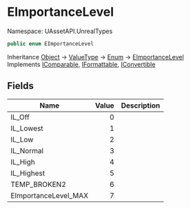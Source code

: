 # EImportanceLevel

Namespace: UAssetAPI.UnrealTypes

```csharp
public enum EImportanceLevel
```

Inheritance [Object](https://docs.microsoft.com/en-us/dotnet/api/system.object) → [ValueType](https://docs.microsoft.com/en-us/dotnet/api/system.valuetype) → [Enum](https://docs.microsoft.com/en-us/dotnet/api/system.enum) → [EImportanceLevel](./uassetapi.unrealtypes.eimportancelevel.md)<br>
Implements [IComparable](https://docs.microsoft.com/en-us/dotnet/api/system.icomparable), [IFormattable](https://docs.microsoft.com/en-us/dotnet/api/system.iformattable), [IConvertible](https://docs.microsoft.com/en-us/dotnet/api/system.iconvertible)

## Fields

| Name | Value | Description |
| --- | --: | --- |
| IL_Off | 0 |  |
| IL_Lowest | 1 |  |
| IL_Low | 2 |  |
| IL_Normal | 3 |  |
| IL_High | 4 |  |
| IL_Highest | 5 |  |
| TEMP_BROKEN2 | 6 |  |
| EImportanceLevel_MAX | 7 |  |
